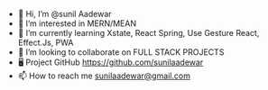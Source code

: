 - 👋 Hi, I’m @sunil Aadewar
- 👀 I’m interested in MERN/MEAN
- 🌱 I’m currently learning Xstate, React Spring, Use Gesture React, Effect.Js, PWA
- 💞️ I’m looking to collaborate on FULL STACK PROJECTS
- 🖥 Project GitHub https://github.com/sunilaadewar
- 📫 How to reach me sunilaadewar@gmail.com 

<!---
sunilaadewarDeepEcom/sunilaadewarDeepEcom is a ✨ special ✨ repository because its `README.md` (this file) appears on your GitHub profile.
You can click the Preview link to take a look at your changes.
--->
